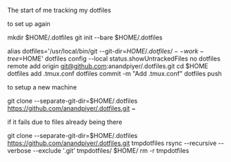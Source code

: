 The start of me tracking my dotfiles

to set up again

mkdir $HOME/.dotfiles
git init --bare $HOME/.dotfiles

alias dotfiles='/usr/local/bin/git --git-dir=$HOME/.dotfiles/ --work-tree=$HOME'
dotfiles config --local status.showUntrackedFiles no
dotfiles remote add origin git@github.com:anandpiyer/.dotfiles.git
cd $HOME
dotfiles add .tmux.conf
dotfiles commit -m "Add .tmux.conf"
dotfiles push


to setup a new machine

git clone --separate-git-dir=$HOME/.dotfiles https://github.com/anandpiyer/.dotfiles.git ~

if it fails due to files already being there

git clone --separate-git-dir=$HOME/.dotfiles https://github.com/anandpiyer/.dotfiles.git tmpdotfiles
rsync --recursive --verbose --exclude '.git' tmpdotfiles/ $HOME/
rm -r tmpdotfiles
